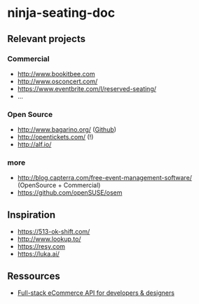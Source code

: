 # ninja-seating-doc

## Relevant projects
### Commercial
- http://www.bookitbee.com
- http://www.osconcert.com/
- https://www.eventbrite.com/l/reserved-seating/
- ...

### Open Source
- http://www.bagarino.org/ ([Github](https://github.com/NicolaOrritos/bagarino))
- http://opentickets.com/ (!)
- http://alf.io/

### more
- http://blog.capterra.com/free-event-management-software/ (OpenSource + Commercial)
- https://github.com/openSUSE/osem

## Inspiration
- https://513-ok-shift.com/
- http://www.lookup.to/
- https://resy.com
- https://luka.ai/

## Ressources
- [Full-stack eCommerce API for developers & designers](http://commercejs.com/)
